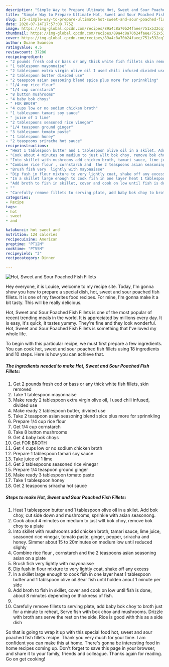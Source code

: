 ```yaml
---
description: "Simple Way to Prepare Ultimate Hot, Sweet and Sour Poached Fish Fillets"
title: "Simple Way to Prepare Ultimate Hot, Sweet and Sour Poached Fish Fillets"
slug: 175-simple-way-to-prepare-ultimate-hot-sweet-and-sour-poached-fish-fillets
date: 2020-07-14T17:57:08.775Z
image: https://img-global.cpcdn.com/recipes/89a4c8a70b24faee/751x532cq70/hot-sweet-and-sour-poached-fish-fillets-recipe-main-photo.jpg
thumbnail: https://img-global.cpcdn.com/recipes/89a4c8a70b24faee/751x532cq70/hot-sweet-and-sour-poached-fish-fillets-recipe-main-photo.jpg
cover: https://img-global.cpcdn.com/recipes/89a4c8a70b24faee/751x532cq70/hot-sweet-and-sour-poached-fish-fillets-recipe-main-photo.jpg
author: Duane Swanson
ratingvalue: 4.5
reviewcount: 37286
recipeingredient:
- "2 pounds fresh cod or bass or any thick white fish fillets skin removed"
- "1 tablespoon mayonnaise"
- "2 tablespoon extra virgin olive oil I used chili infused divided use"
- "2 tablespoon butter divided use"
- "2 teaspoon asian seasoning blend spice plus more for sprinnkling"
- "1/4 cup rice flour"
- "1/4 cup cornstarch"
- "8 button mushrooms"
- "4 baby bok choys"
- " FOR BROTH"
- "4 cups low or no sodium chicken broth"
- "1 tablespoon tamari soy sauce"
- " juice of 1 lime"
- "2 tablespoons seasoned rice vinegar"
- "1/4 teaspoon ground ginger"
- "3 tablespoon tomato paste"
- "1 tablespoon honey"
- "2 teaspoons sriracha hot sauce"
recipeinstructions:
- "Heat 1 tablespoon butter and 1 tablespoon olive oil in a skilet. Add bok choy, cut side down and mushrooms, sprinkle with asian seasonong."
- "Cook about 4 minutes on medium to just wllt bok choy, remove bok choy to a plate"
- "Into skillet with mushrooms add chicken broth, tamari sauce, lime juice, seasoned rice vinegar, tomato paste, ginger, pepper, sriracha and honey. Simmer about 15 to 20minutes on medium low until reduced slighly"
- "Combine rice flour , cornstarch and  the 2 teaspoons asian seasoning asian  on a plate"
- "Brush fish very  lightly with mayonaisse"
- "Dip fush in flour mixture to very lightly coat, shake off any excess"
- "In a skillet large enough to cook fish in one layer heat 1 tablespoon butter and 1 tablspoon olive oil.Sear fish until holden anout 1 minute per side"
- "Add broth to fish in skillet, cover and cook on low until fish is done, about 8 minutes depending on thickness of fish."
- ""
- "Carefully remove fillets to serving plate, add baby bok choy to broth just for a minute to reheat, Serve fish with bok choy and mushrooms. Drizzle with broth ans serve the rest on the side. Rice is good with this as a side dish"
categories:
- Recipe
tags:
- hot
- sweet
- and

katakunci: hot sweet and 
nutrition: 124 calories
recipecuisine: American
preptime: "PT12M"
cooktime: "PT55M"
recipeyield: "3"
recipecategory: Dinner

---
```



![Hot, Sweet and Sour Poached Fish Fillets](https://img-global.cpcdn.com/recipes/89a4c8a70b24faee/751x532cq70/hot-sweet-and-sour-poached-fish-fillets-recipe-main-photo.jpg)

Hey everyone, it is Louise, welcome to my recipe site. Today, I'm gonna show you how to prepare a special dish, hot, sweet and sour poached fish fillets. It is one of my favorites food recipes. For mine, I'm gonna make it a bit tasty. This will be really delicious.



Hot, Sweet and Sour Poached Fish Fillets is one of the most popular of recent trending meals in the world. It is appreciated by millions every day. It is easy, it's quick, it tastes yummy. They're fine and they look wonderful. Hot, Sweet and Sour Poached Fish Fillets is something that I've loved my whole life.


To begin with this particular recipe, we must first prepare a few ingredients. You can cook hot, sweet and sour poached fish fillets using 18 ingredients and 10 steps. Here is how you can achieve that.

<!--inarticleads1-->

##### The ingredients needed to make Hot, Sweet and Sour Poached Fish Fillets:

1. Get 2 pounds fresh cod or bass or any thick white fish fillets, skin removed
1. Take 1 tablespoon mayonnaise
1. Make ready 2 tablespoon extra virgin olive oil, I used chili infused, divided use
1. Make ready 2 tablespoon butter, divided use
1. Take 2 teaspoon asian seasoning blend spice plus more for sprinnkling
1. Prepare 1/4 cup rice flour
1. Get 1/4 cup cornstarch
1. Take 8 button mushrooms
1. Get 4 baby bok choys
1. Get  FOR BROTH
1. Get 4 cups low or no sodium chicken broth
1. Prepare 1 tablespoon tamari soy sauce
1. Take  juice of 1 lime
1. Get 2 tablespoons seasoned rice vinegar
1. Prepare 1/4 teaspoon ground ginger
1. Make ready 3 tablespoon tomato paste
1. Take 1 tablespoon honey
1. Get 2 teaspoons sriracha hot sauce




<!--inarticleads2-->

##### Steps to make Hot, Sweet and Sour Poached Fish Fillets:

1. Heat 1 tablespoon butter and 1 tablespoon olive oil in a skilet. Add bok choy, cut side down and mushrooms, sprinkle with asian seasonong.
1. Cook about 4 minutes on medium to just wllt bok choy, remove bok choy to a plate
1. Into skillet with mushrooms add chicken broth, tamari sauce, lime juice, seasoned rice vinegar, tomato paste, ginger, pepper, sriracha and honey. Simmer about 15 to 20minutes on medium low until reduced slighly
1. Combine rice flour , cornstarch and  the 2 teaspoons asian seasoning asian  on a plate
1. Brush fish very  lightly with mayonaisse
1. Dip fush in flour mixture to very lightly coat, shake off any excess
1. In a skillet large enough to cook fish in one layer heat 1 tablespoon butter and 1 tablspoon olive oil.Sear fish until holden anout 1 minute per side
1. Add broth to fish in skillet, cover and cook on low until fish is done, about 8 minutes depending on thickness of fish.
1. 
1. Carefully remove fillets to serving plate, add baby bok choy to broth just for a minute to reheat, Serve fish with bok choy and mushrooms. Drizzle with broth ans serve the rest on the side. Rice is good with this as a side dish




So that is going to wrap it up with this special food hot, sweet and sour poached fish fillets recipe. Thank you very much for your time. I am confident you can make this at home. There's gonna be interesting food in home recipes coming up. Don't forget to save this page in your browser, and share it to your family, friends and colleague. Thanks again for reading. Go on get cooking!
